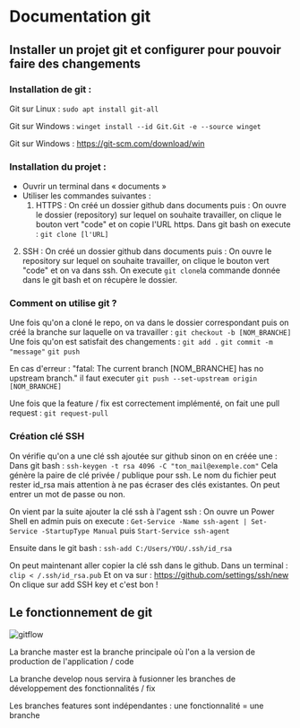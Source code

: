 # Documentation git 

## Installer un projet git et configurer pour pouvoir faire des changements

### Installation de git : 
Git sur Linux : ```sudo apt install git-all```

Git sur Windows : ```winget install --id Git.Git -e --source winget```

Git sur Windows : https://git-scm.com/download/win

### Installation du projet :

* Ouvrir un terminal dans « documents »
* Utiliser les commandes suivantes :
    1. HTTPS :
On créé un dossier github dans documents puis :
On ouvre le dossier (repository) sur lequel on souhaite travailler, on clique le bouton vert "code" et on copie l'URL https. 
Dans git bash on execute : ```git clone [l'URL]```

 2. SSH : 
On créé un dossier github dans documents puis :
On ouvre le repository sur lequel on souhaite travailler, on clique le bouton vert "code" et on va dans ssh. 
On execute ```git clone```la commande donnée dans le git bash et on récupère le dossier.

### Comment on utilise git ?
Une fois qu'on a cloné le repo, on va dans le dossier correspondant puis on créé la branche sur laquelle on va travailler : 
```git checkout -b [NOM_BRANCHE]```
Une fois qu'on est satisfait des changements : 
```git add .```
```git commit -m "message"```
```git push```

En cas d'erreur : "fatal: The current branch [NOM_BRANCHE] has no upstream branch." il faut executer ```git push --set-upstream origin [NOM_BRANCHE]```

Une fois que la feature / fix est correctement implémenté, on fait une pull request : ```git request-pull```

### Création clé SSH
On vérifie qu'on a une clé ssh ajoutée sur github sinon on en créée une : 
Dans git bash : ```ssh-keygen -t rsa 4096 -C "ton_mail@exemple.com"```
Cela génère la paire de clé privée / publique pour ssh.
Le nom du fichier peut rester id_rsa mais attention à ne pas écraser des clés existantes.
On peut entrer un mot de passe ou non.

On vient par la suite ajouter la clé ssh à l'agent ssh :
On ouvre un Power Shell en admin puis on execute : ```Get-Service -Name ssh-agent | Set-Service -StartupType Manual``` puis ```Start-Service ssh-agent```

Ensuite dans le git bash : ```ssh-add C:/Users/YOU/.ssh/id_rsa```

On peut maintenant aller copier la clé ssh dans le github. Dans un terminal : ```clip < /.ssh/id_rsa.pub```
Et on va sur : https://github.com/settings/ssh/new
On clique sur add SSH key et c'est bon !

## Le fonctionnement de git

![gitflow](https://github.com/AdrienVerstrepen/SDN/assets/145664365/9832e51e-4314-42d9-9eb9-a1702ceda1e0)

La branche master est la branche principale où l'on a la version de production de l'application / code

La branche develop nous servira à fusionner les branches de développement des fonctionnalités / fix

Les branches features sont indépendantes : une fonctionnalité = une branche
